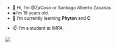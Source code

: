 - 👋 Hi, I’m @ZaCoso or Santiago Alberto Zacarías
- ♣︎I'm 16 years old.
- 🌱 I’m currently learning  <b>Phyton</b> and  <b>C</b></p>
- 📫 I'm a student at *IMPA*.
<img src="https://static.wixstatic.com/media/ece9ad_22177441ef094a0a8dd4a5309195de7e~mv2.png/v1/fill/w_476,h_150,al_c,lg_1,enc_auto/Impa%20Logo.png">
